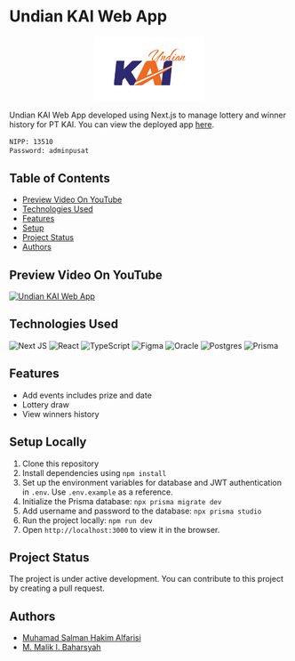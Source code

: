 # Undian KAI Web App
<!-- add image here -->
<div align="center">
  <img src="./public/images/logo-readme.svg" alt="Undian KAI Logo" width="200">
</div>

Undian KAI Web App developed using Next.js to manage lottery and winner history for PT KAI. You can view the deployed app [here](https://undian.likluk.live).

```
NIPP: 13510
Password: adminpusat
```

## Table of Contents
* [Preview Video On YouTube](#preview-video-on-youtube)
* [Technologies Used](#technologies-used)
* [Features](#features)
* [Setup](#setup)
* [Project Status](#project-status)
* [Authors](#authors)

## Preview Video On YouTube
[![Undian KAI Web App](https://img.youtube.com/vi/D-iCArJ_FA8/0.jpg)](https://www.youtube.com/watch?v=D-iCArJ_FA8)

## Technologies Used
![Next JS](https://img.shields.io/badge/Next-black?style=for-the-badge&logo=next.js&logoColor=white) ![React](https://img.shields.io/badge/react-%2320232a.svg?style=for-the-badge&logo=react&logoColor=%2361DAFB) ![TypeScript](https://img.shields.io/badge/typescript-%23007ACC.svg?style=for-the-badge&logo=typescript&logoColor=white) ![Figma](https://img.shields.io/badge/figma-%23F24E1E.svg?style=for-the-badge&logo=figma&logoColor=white) ![Oracle](https://img.shields.io/badge/Oracle-F80000?style=for-the-badge&logo=oracle&logoColor=white) ![Postgres](https://img.shields.io/badge/postgres-%23316192.svg?style=for-the-badge&logo=postgresql&logoColor=white) ![Prisma](https://img.shields.io/badge/Prisma-3982CE?style=for-the-badge&logo=Prisma&logoColor=white) 


## Features
- Add events includes prize and date
- Lottery draw
- View winners history

## Setup Locally
1. Clone this repository
2. Install dependencies using `npm install`
3. Set up the environment variables for database and JWT authentication in `.env`. Use `.env.example` as a reference.
4. Initialize the Prisma database: `npx prisma migrate dev`
5. Add username and password to the database: `npx prisma studio`
6. Run the project locally: `npm run dev`
7. Open `http://localhost:3000` to view it in the browser.

## Project Status
The project is under active development. You can contribute to this project by creating a pull request.

## Authors
- [Muhamad Salman Hakim Alfarisi](https://github.com/archmans)
- [M. Malik I. Baharsyah](https://github.com/malikbaharsyah)